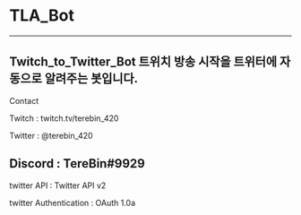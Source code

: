 # TLA_Bot
---
Twitch_to_Twitter_Bot
트위치 방송 시작을 트위터에 자동으로 알려주는 봇입니다.
---
Contact

Twitch : twitch.tv/terebin_420

Twitter : @terebin_420

Discord : TereBin#9929
---
twitter API : Twitter API v2

twitter Authentication : OAuth 1.0a
